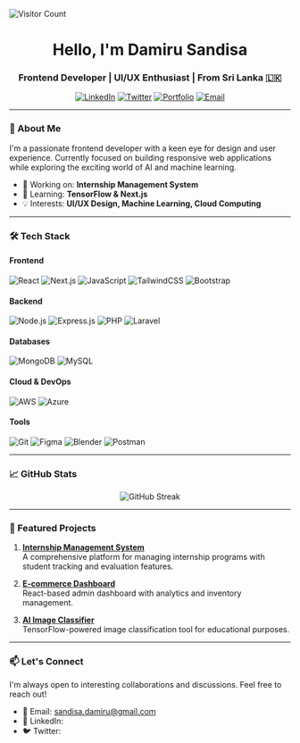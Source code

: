  ![Visitor Count](https://komarev.com/ghpvc/?username=damirusandisa&label=Profile+Views&color=blueviolet&style=flat-square)



<h1 align="center">Hello, I'm Damiru Sandisa</h1>
<h3 align="center">Frontend Developer | UI/UX Enthusiast | From Sri Lanka 🇱🇰</h3>

<div align="center">
  
  [![LinkedIn](https://img.shields.io/badge/LinkedIn-0077B5?style=for-the-badge&logo=linkedin&logoColor=white)](https://linkedin.com/in/yourprofile)
  [![Twitter](https://img.shields.io/badge/Twitter-1DA1F2?style=for-the-badge&logo=twitter&logoColor=white)](https://twitter.com/yourhandle)
  [![Portfolio](https://img.shields.io/badge/Portfolio-%23000000.svg?style=for-the-badge&logo=firefox&logoColor=#FF7139)](https://yourportfolio.com)
  [![Email](https://img.shields.io/badge/Email-D14836?style=for-the-badge&logo=gmail&logoColor=white)](mailto:sandisa.damiru@gmail.com)

</div>

---

### 🚀 About Me

I'm a passionate frontend developer with a keen eye for design and user experience. Currently focused on building responsive web applications while exploring the exciting world of AI and machine learning.

- 🔭 Working on: **Internship Management System**
- 🌱 Learning: **TensorFlow & Next.js**
- 💡 Interests: **UI/UX Design, Machine Learning, Cloud Computing**

---

### 🛠 Tech Stack

#### Frontend
![React](https://img.shields.io/badge/React-20232A?style=for-the-badge&logo=react&logoColor=61DAFB)
![Next.js](https://img.shields.io/badge/Next.js-000000?style=for-the-badge&logo=next.js&logoColor=white)
![JavaScript](https://img.shields.io/badge/JavaScript-F7DF1E?style=for-the-badge&logo=javascript&logoColor=black)
![TailwindCSS](https://img.shields.io/badge/Tailwind_CSS-38B2AC?style=for-the-badge&logo=tailwind-css&logoColor=white)
![Bootstrap](https://img.shields.io/badge/Bootstrap-563D7C?style=for-the-badge&logo=bootstrap&logoColor=white)

#### Backend
![Node.js](https://img.shields.io/badge/Node.js-339933?style=for-the-badge&logo=nodedotjs&logoColor=white)
![Express.js](https://img.shields.io/badge/Express.js-000000?style=for-the-badge&logo=express&logoColor=white)
![PHP](https://img.shields.io/badge/PHP-777BB4?style=for-the-badge&logo=php&logoColor=white)
![Laravel](https://img.shields.io/badge/Laravel-FF2D20?style=for-the-badge&logo=laravel&logoColor=white)

#### Databases
![MongoDB](https://img.shields.io/badge/MongoDB-4EA94B?style=for-the-badge&logo=mongodb&logoColor=white)
![MySQL](https://img.shields.io/badge/MySQL-005C84?style=for-the-badge&logo=mysql&logoColor=white)

#### Cloud & DevOps
![AWS](https://img.shields.io/badge/AWS-%23FF9900.svg?style=for-the-badge&logo=amazon-aws&logoColor=white)
![Azure](https://img.shields.io/badge/Azure-0089D6?style=for-the-badge&logo=microsoft-azure&logoColor=white)

#### Tools
![Git](https://img.shields.io/badge/Git-F05032?style=for-the-badge&logo=git&logoColor=white)
![Figma](https://img.shields.io/badge/Figma-F24E1E?style=for-the-badge&logo=figma&logoColor=white)
![Blender](https://img.shields.io/badge/Blender-F5792A?style=for-the-badge&logo=blender&logoColor=white)
![Postman](https://img.shields.io/badge/Postman-FF6C37?style=for-the-badge&logo=postman&logoColor=white)

---

### 📈 GitHub Stats

<div align="center">

  ![GitHub Streak](https://github-readme-streak-stats.herokuapp.com/?user=damirusandisa&theme=radical)
  
</div>

---

### 🎨 Featured Projects

1. **[Internship Management System](https://github.com/damirusandisa/internship-mgmt)**  
   A comprehensive platform for managing internship programs with student tracking and evaluation features.

2. **[E-commerce Dashboard](https://github.com/damirusandisa/ecommerce-dashboard)**  
   React-based admin dashboard with analytics and inventory management.

3. **[AI Image Classifier](https://github.com/damirusandisa/ai-image-classifier)**  
   TensorFlow-powered image classification tool for educational purposes.

---

### 📫 Let's Connect

I'm always open to interesting collaborations and discussions. Feel free to reach out!

- 📧 Email: [sandisa.damiru@gmail.com](mailto:sandisa.damiru@gmail.com)
- 💼 LinkedIn: 
- 🐦 Twitter: 

<div align="center">
  
</div>
